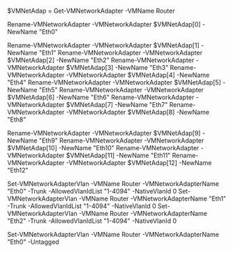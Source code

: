 $VMNetAdap = Get-VMNetworkAdapter -VMName Router

Rename-VMNetworkAdapter -VMNetworkAdapter $VMNetAdap[0] -NewName "Eth0"



Rename-VMNetworkAdapter -VMNetworkAdapter $VMNetAdap[1] -NewName "Eth1"
Rename-VMNetworkAdapter -VMNetworkAdapter $VMNetAdap[2] -NewName "Eth2"
Rename-VMNetworkAdapter -VMNetworkAdapter $VMNetAdap[3] -NewName "Eth3"
Rename-VMNetworkAdapter -VMNetworkAdapter $VMNetAdap[4] -NewName "Eth4"
Rename-VMNetworkAdapter -VMNetworkAdapter $VMNetAdap[5] -NewName "Eth5"
Rename-VMNetworkAdapter -VMNetworkAdapter $VMNetAdap[6] -NewName "Eth6"
Rename-VMNetworkAdapter -VMNetworkAdapter $VMNetAdap[7] -NewName "Eth7"
Rename-VMNetworkAdapter -VMNetworkAdapter $VMNetAdap[8] -NewName "Eth8"

Rename-VMNetworkAdapter -VMNetworkAdapter $VMNetAdap[9] -NewName "Eth9"
Rename-VMNetworkAdapter -VMNetworkAdapter $VMNetAdap[10] -NewName "Eth10"
Rename-VMNetworkAdapter -VMNetworkAdapter $VMNetAdap[11] -NewName "Eth11"
Rename-VMNetworkAdapter -VMNetworkAdapter $VMNetAdap[12] -NewName "Eth12"




Set-VMNetworkAdapterVlan -VMName Router -VMNetworkAdapterName "Eth0" -Trunk -AllowedVlanIdList "1-4094" -NativeVlanId 0
Set-VMNetworkAdapterVlan -VMName Router -VMNetworkAdapterName "Eth1" -Trunk -AllowedVlanIdList "1-4094" -NativeVlanId 0
Set-VMNetworkAdapterVlan -VMName Router -VMNetworkAdapterName "Eth2" -Trunk -AllowedVlanIdList "1-4094" -NativeVlanId 0

Set-VMNetworkAdapterVlan -VMName Router -VMNetworkAdapterName "Eth0" -Untagged
